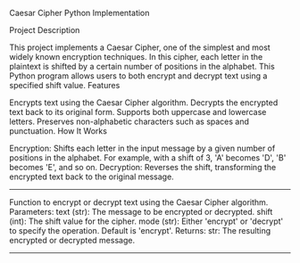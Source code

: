 Caesar Cipher Python Implementation

Project Description

This project implements a Caesar Cipher, one of the simplest and most widely known encryption techniques. In this cipher, each letter in the plaintext is shifted by a certain number of positions in the alphabet. This Python program allows users to both encrypt and decrypt text using a specified shift value.
Features

Encrypts text using the Caesar Cipher algorithm.
Decrypts the encrypted text back to its original form.
Supports both uppercase and lowercase letters.
Preserves non-alphabetic characters such as spaces and punctuation.
How It Works

Encryption: Shifts each letter in the input message by a given number of positions in the alphabet. For example, with a shift of 3, 'A' becomes 'D', 'B' becomes 'E', and so on.
Decryption: Reverses the shift, transforming the encrypted text back to the original message.
***
Function to encrypt or decrypt text using the Caesar Cipher algorithm.
Parameters:
    text (str): The message to be encrypted or decrypted.
    shift (int): The shift value for the cipher.
    mode (str): Either 'encrypt' or 'decrypt' to specify the operation. Default is 'encrypt'.
Returns:
    str: The resulting encrypted or decrypted message.
***
